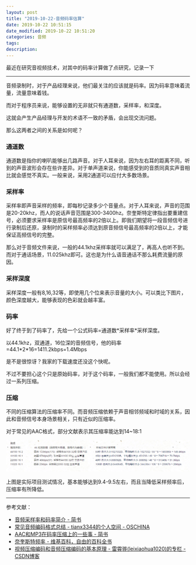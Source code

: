 ```yaml
---
layout: post
title: "2019-10-22-音频码率估算"
date: 2019-10-22 10:51:15
date_modified: 2019-10-22 10:51:20
categories: 音频 
tags: 
description:
---
```


最近在研究音视频技术，对其中的码率计算做了点研究，记录一下

-----

音频录制时，对于产品经理来说，他们最关注的应该就是码率。因为码率意味着流量，流量意味着钱。

而对于程序员来说，能够设置的无非就只有通道数，采样率，和深度。

这就会产生产品经理与开发的术语不一致的矛盾，会出现交流问题。

那么这两者之间的关系是如何呢？

### 通道数

通道数是指你的喇叭能够出几路声音。对于人耳来说，因为左右耳的距离不同，听到的声音波形会存在些许差异。对于单声道来说，你能感受到的音质同真实声音相比就会感觉不真实。一般来说，采用2通道可以应付大多数场景。

### 采样率

采样率即声音采样的频率，即每秒记录多少个音量点。对于人耳来说，声音的范围是20-20khz，而人的说话声音范围是300-3400hz。奈奎斯特定律指出要重建信号，必须要求采样率是原信号最高频率的2倍以上。即我们期望将一段音频信号进行录制后还原，录制时的采样频率必须达到原音频信号最高频率的2倍以上，才能保证高频信号的完整。

那么对于音频文件来说，一般的44.1khz采样率就可以满足了，再高人也听不到。而对于通话场景，11.025khz即可。这也是为什么语音通话不那么耗费流量的原因。

### 采样深度

采样深度一般有8,16,32等，即使用几个位来表示音量的大小。可以类比下图片，颜色深度越大，能够表现的色彩就会越丰富。

### 码率

好了终于到了码率了，先给一个公式码率=通道数\*采样率\*采样深度。

以44.1khz，双通道，16位深的音频信号，他的码率=44.1\*2\*16=1411.2kbps=1.4Mbps

是不是很惊讶？我家的下载速度还没这个快呢。

不过不要担心这个只是原始码率，对于这个码率，一般我们都不能使用。所以会经过一系列压缩。

### 压缩

不同的压缩算法的压缩率不同。而音频压缩依赖于声音相邻频域和时域的关系，因此和音频信号本身场景相关，只有近似的压缩率。

对于常见的AAC格式，部分文献表示其压缩率能达到14~18:1

![1571717975630](../media/1571717975630.png)

上图是实际项目测试情况，基本能够达到9.4-9.5左右，而且当降低采样频率后，压缩率有所降低。

---

参考文献：

- [音频采样率和码率简介 - 简书](https://www.jianshu.com/p/09610fe52fba)
- [常见音频编码格式总结 - tianx3344的个人空间 - OSCHINA](https://my.oschina.net/u/213072/blog/52052)
- [AAC和MP3在码率压缩上的一些事 - 简书](https://www.jianshu.com/p/1f5b95aa24bb)
- [奈奎斯特频率 - 维基百科，自由的百科全书](https://zh.wikipedia.org/wiki/%E5%A5%88%E5%A5%8E%E6%96%AF%E7%89%B9%E9%A2%91%E7%8E%87)
- [视频压缩编码和音频压缩编码的基本原理 - 雷霄骅(leixiaohua1020)的专栏 - CSDN博客](https://blog.csdn.net/leixiaohua1020/article/details/28114081)

